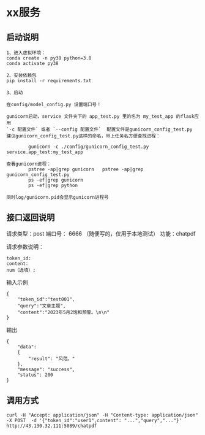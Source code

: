 # xx服务

## 启动说明
    1、进入虚拟环境：
    conda create -n py38 python=3.8
    conda activate py38

    2、安装依赖包
    pip install -r requirements.txt

    3、启动

    在config/model_config.py 设置端口号！

    gunicorn启动，service 文件夹下的 app_test.py 里的名为 my_test_app 的flask应用
    `-c 配置文件` 或者 `--config 配置文件`  配置文件是gunicorn_config_test.py
    建议gunicorn_config_test.py这样的命名，带上任务名方便查找进程：

            gunicorn -c ./config/gunicorn_config_test.py service.app_test:my_test_app

    查看gunicorn进程：
            pstree -ap|grep gunicorn   pstree -ap|grep gunicorn_config_test.py
            ps -ef|grep gunicorn   
            ps -ef|grep python

    同时log/gunicorn.pid会显示gunicorn进程号


## 接口返回说明

请求类型：post
端口号：  6666 （随便写的，仅用于本地测试）
功能：chatpdf
    

请求参数说明：

    token_id:
    content:
    num（选填）:

输入示例

    {
        "token_id":"test001",
        "query":"文章主题",
        "content":"2023年5月2饱和预警。\n\n"
    }

输出

    {
        "data": 
        {
            "result": "风范。"
        },
        "message": "success",
        "status": 200
    }
        


## 调用方式
    curl -H "Accept: application/json" -H "Content-type: application/json" -X POST  -d '{"token_id":"user1",content": "...","query","..."}' http://43.130.32.111:5089/chatpdf
